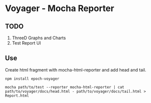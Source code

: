 Voyager - Mocha Reporter
========================

## TODO

1. ThreeD Graphs and Charts
2. Test Report UI


## Use

Create html fragment with mocha-html-reporter and add head and tail.

	npm install epoch-voyager

	mocha path/to/test --reporter mocha-html-reporter | cat path/to/voyager/docs/head.html - path/to/voyager/docs/tail.html	> Report.html
